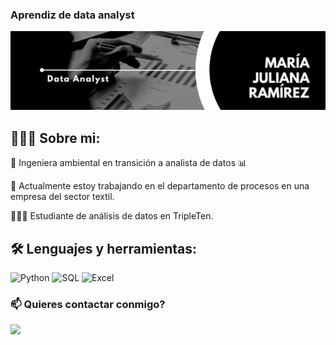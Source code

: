 ### Aprendiz de data analyst

<div id="header" align="center">
  <img decoding="async" src="https://github.com/mariajuliana22/mariajuliana22/blob/main/Black%20%26%20White%20Modern%20Minimalist%20Data%20Analyst%20LinkedIn%20Banner.png" width="800"/>
</div>

<!--
**mariajuliana22/mariajuliana22** is a ✨ _special_ ✨ repository because its `README.md` (this file) appears on your GitHub profile. -->

## 👱🏻‍♀️ Sobre mi:

🌱 Ingeniera ambiental en transición a analista de datos 📊

🧵 Actualmente estoy trabajando en el departamento de procesos en una empresa del sector textil.

👩🏼‍💻 Estudiante de análisis de datos en TripleTen.


## 🛠️ Lenguajes y herramientas:

<div id="header" align="left">
    <img decoding="async" src="https://img.shields.io/badge/Python-3776AB?style=for-the-badge&logo=python&logoColor=white" alt="Python"/>
  </a>
    <img decoding="async" src="https://img.shields.io/badge/MySQL-6DB33F?style=for-the-badge&logo=mysql&logoColor=white" alt="SQL"/>
  </a>
 <img decoding="async" src="https://img.shields.io/badge/Microsoft_Excel-217346?style=for-the-badge&logo=microsoft-excel&logoColor=white" alt="Excel"/>
  </a>
</div>

  
### 📫 Quieres contactar conmigo?

[![](https://img.shields.io/badge/LinkedIn-0077B5?style=for-the-badge&logo=linkedin&logoColor=white)](https://www.linkedin.com/in/maria-juliana-ramirez-zuluaga/)


